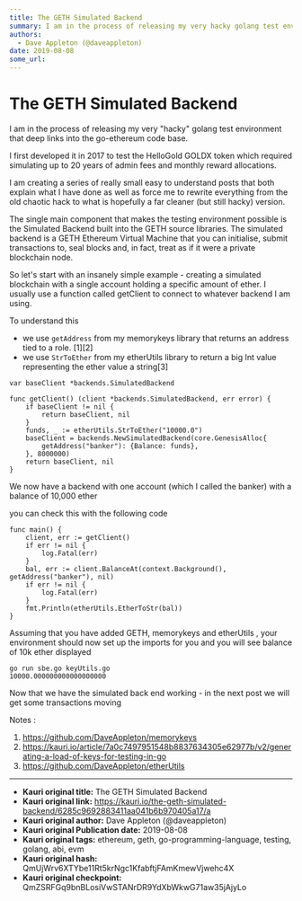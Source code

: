 ```yaml
---
title: The GETH Simulated Backend
summary: I am in the process of releasing my very hacky golang test environment that deep links into the go-ethereum code base. I first developed it in 2017 to test the HelloGold GOLDX token which required simulating up to 20 years of admin fees and monthly reward allocations. I am creating a series of really small easy to understand posts that both explain what I have done as well as force me to rewrite everything from the old chaotic hack to what is hopefully a far cleaner (but still hacky) version. Th
authors:
  - Dave Appleton (@daveappleton)
date: 2019-08-08
some_url: 
---
```


# The GETH Simulated Backend


I am in the process of releasing my very "hacky" golang test environment that deep links into the go-ethereum  code base.

I first developed it in 2017 to test the HelloGold GOLDX token which required simulating up to 20 years of admin fees and monthly reward allocations. 

I am creating a series of really small easy to understand posts that both explain what I have done as well as force me to rewrite everything from the old chaotic hack to what is hopefully a far cleaner (but still hacky) version.

The single main component that makes the testing environment possible is the Simulated Backend built into the GETH source libraries. The simulated backend is a GETH Ethereum Virtual Machine that you can initialise, submit transactions to, seal blocks and, in fact, treat as if it were a private blockchain node.

So let's start with an insanely simple example - creating a simulated blockchain with a single account holding a specific amount of ether. I usually use a function called getClient to connect to whatever backend I am using.

To understand this 

- we use `getAddress` from my memorykeys library that returns an address tied to a role. [1][2]
- we use `StrToEther` from my etherUtils library to return a big Int value representing the ether value a string[3]

```
var baseClient *backends.SimulatedBackend

func getClient() (client *backends.SimulatedBackend, err error) {
	if baseClient != nil {
		return baseClient, nil
	}
	funds, _ := etherUtils.StrToEther("10000.0")
	baseClient = backends.NewSimulatedBackend(core.GenesisAlloc{
		getAddress("banker"): {Balance: funds},
	}, 8000000)
	return baseClient, nil
}
```

We now have a backend with one account (which I called the banker) with a balance of 10,000 ether

you can check this with the following code

```
func main() {
	client, err := getClient()
	if err != nil {
		log.Fatal(err)
	}
	bal, err := client.BalanceAt(context.Background(), getAddress("banker"), nil)
	if err != nil {
		log.Fatal(err)
	}
	fmt.Println(etherUtils.EtherToStr(bal))
}
```
Assuming that you have added GETH, memorykeys and etherUtils , your environment should now set up the imports for you and you will see balance of 10k ether displayed

```
go run sbe.go keyUtils.go 
10000.000000000000000000
```

Now that we have the simulated back end working - in the next post we will get some transactions moving

Notes :

1. https://github.com/DaveAppleton/memorykeys
2. https://kauri.io/article/7a0c7497951548b8837634305e62977b/v2/generating-a-load-of-keys-for-testing-in-go
3. https://github.com/DaveAppleton/etherUtils




---

- **Kauri original title:** The GETH Simulated Backend
- **Kauri original link:** https://kauri.io/the-geth-simulated-backend/6285c9692883411aa041b6b970405a17/a
- **Kauri original author:** Dave Appleton (@daveappleton)
- **Kauri original Publication date:** 2019-08-08
- **Kauri original tags:** ethereum, geth, go-programming-language, testing, golang, abi, evm
- **Kauri original hash:** QmUjWrv6XTYbe11Rt5krNgc1KfabftjFAmKmewVjwehc4X
- **Kauri original checkpoint:** QmZSRFGq9bnBLosiVwSTANrDR9YdXbWkwG71aw35jAjyLo



